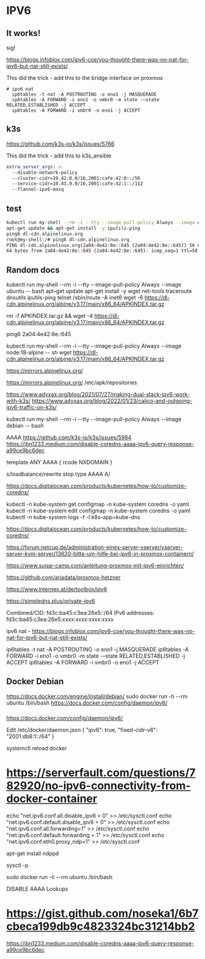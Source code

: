 # IPV6

## It works!

sig!

<https://blogs.infoblox.com/ipv6-coe/you-thought-there-was-no-nat-for-ipv6-but-nat-still-exists/>

This did the trick - add this to the bridge interface on proxmox

```
# ipv6 nat
  ip6tables -t nat -A POSTROUTING -o eno1 -j MASQUERADE
  ip6tables -A FORWARD -i eno1 -o vmbr0 -m state -–state RELATED,ESTABLISHED -j ACCEPT
  ip6tables -A FORWARD -i vmbr0 -o eno1 -j ACCEPT
```

## k3s

https://github.com/k3s-io/k3s/issues/5766

This did the trick - add this to k3s_ansible

```yaml
extra_server_args: >-
  --disable-network-policy
  --cluster-cidr=10.42.0.0/16,2001:cafe:42:0::/56
  --service-cidr=10.43.0.0/16,2001:cafe:42:1::/112
  --flannel-ipv6-masq
```

## test

```bash
kubectl run my-shell --rm -i --tty --image-pull-policy Always --image ubuntu -- bash
apt-get update && apt-get install -y iputils-ping
ping6 dl-cdn.alpinelinux.org
root@my-shell:/# ping6 dl-cdn.alpinelinux.org
PING dl-cdn.alpinelinux.org(2a04:4e42:8e::645 (2a04:4e42:8e::645)) 56 data bytes
64 bytes from 2a04:4e42:8e::645 (2a04:4e42:8e::645): icmp_seq=1 ttl=58 time=5.00 m
```

## Random docs


kubectl run my-shell --rm -i --tty --image-pull-policy Always --image ubuntu -- bash
apt-get update
apt-get install -y wget  net-tools traceroute dnsutils iputils-ping telnet
/sbin/route -A inet6
wget -6 https://dl-cdn.alpinelinux.org/alpine/v3.17/main/x86_64/APKINDEX.tar.gz

rm -f APKINDEX.tar.gz && wget -4  https://dl-cdn.alpinelinux.org/alpine/v3.17/main/x86_64/APKINDEX.tar.gz

ping6 2a04:4e42:8e::645


kubectl run my-shell --rm -i --tty --image-pull-policy Always --image node:18-alpine -- sh
wget https://dl-cdn.alpinelinux.org/alpine/v3.17/main/x86_64/APKINDEX.tar.gz

https://mirrors.alpinelinux.org/

https://mirrors.alpinelinux.org/
 /etc/apk/repositories


https://www.adyxax.org/blog/2021/07/27/making-dual-stack-ipv6-work-with-k3s/
https://www.adyxax.org/blog/2022/01/23/calico-and-outgoing-ipv6-traffic-on-k3s/

kubectl run my-shell --rm -i --tty --image-pull-policy Always --image debian -- bash

AAAA
https://github.com/k3s-io/k3s/issues/5984
https://jbn1233.medium.com/disable-coredns-aaaa-ipv6-query-response-a99ce9bc6dec

template ANY AAAA {
rcode NXDOMAIN
}

s/loadbalance/rewrite stop type AAAA A/

https://docs.digitalocean.com/products/kubernetes/how-to/customize-coredns/

kubectl -n kube-system get configmap -n kube-system coredns -o yaml
kubectl -n kube-system edit configmap -n kube-system coredns -o yaml
kubectl -n kube-system logs -f -l k8s-app=kube-dns




https://docs.digitalocean.com/products/kubernetes/how-to/customize-coredns/


https://forum.netcup.de/administration-eines-server-vserver/vserver-server-kvm-server/13620-bitte-um-hilfe-bei-ipv6-in-proxmox-containern/

https://www.sugar-camp.com/anleitung-proxmox-mit-ipv6-einrichten/

https://github.com/ariadata/proxmox-hetzner

https://www.internex.at/de/toolbox/ipv6

https://simpledns.plus/private-ipv6

Combined/CID:	  fd3c:ba45:c3ea:26e5::/64
IPv6 addresses:	  fd3c:ba45:c3ea:26e5:xxxx:xxxx:xxxx:xxxx

ipv6 nat - https://blogs.infoblox.com/ipv6-coe/you-thought-there-was-no-nat-for-ipv6-but-nat-still-exists/

ip6tables -t nat -A POSTROUTING -o eno1 -j MASQUERADE
ip6tables -A FORWARD -i eno1 -o vmbr0 -m state -–state RELATED,ESTABLISHED -j ACCEPT
ip6tables -A FORWARD -i vmbr0 -o eno1 -j ACCEPT






## Docker Debian
https://docs.docker.com/engine/install/debian/
sudo docker run -ti --rm ubuntu /bin/bash
https://docs.docker.com/config/daemon/ipv6/

###

https://docs.docker.com/config/daemon/ipv6/


Edit /etc/docker/daemon.json
{
  "ipv6": true,
  "fixed-cidr-v6": "2001:db8:1::/64"
}

systemctl reload docker

# https://serverfault.com/questions/782920/no-ipv6-connectivity-from-docker-container

echo "net.ipv6.conf.all.disable_ipv6 = 0" >> /etc/sysctl.conf
echo "net.ipv6.conf.default.disable_ipv6 = 0" >> /etc/sysctl.conf
echo "net.ipv6.conf.all.forwarding=1" >> /etc/sysctl.conf
echo "net.ipv6.conf.default.forwarding = 1" >> /etc/sysctl.conf
echo "net.ipv6.conf.eth0.proxy_ndp=1" >> /etc/sysctl.conf

apt-get install ndppd

sysctl -p

sudo docker run -ti --rm ubuntu /bin/bash

DISABLE AAAA Lookups
# https://gist.github.com/noseka1/6b7cbeca199db9c4823324bc31214bb2

https://jbn1233.medium.com/disable-coredns-aaaa-ipv6-query-response-a99ce9bc6dec